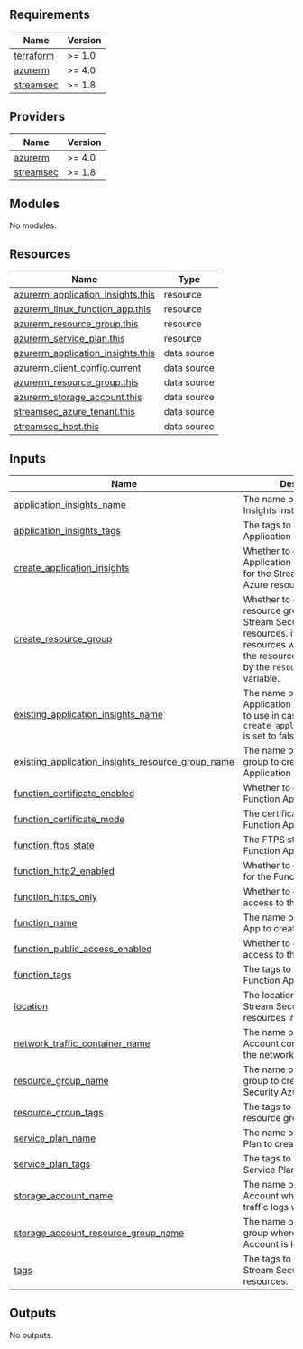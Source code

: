 <!-- BEGIN_TF_DOCS -->
## Requirements

| Name | Version |
|------|---------|
| <a name="requirement_terraform"></a> [terraform](#requirement\_terraform) | >= 1.0 |
| <a name="requirement_azurerm"></a> [azurerm](#requirement\_azurerm) | >= 4.0 |
| <a name="requirement_streamsec"></a> [streamsec](#requirement\_streamsec) | >= 1.8 |

## Providers

| Name | Version |
|------|---------|
| <a name="provider_azurerm"></a> [azurerm](#provider\_azurerm) | >= 4.0 |
| <a name="provider_streamsec"></a> [streamsec](#provider\_streamsec) | >= 1.8 |

## Modules

No modules.

## Resources

| Name | Type |
|------|------|
| [azurerm_application_insights.this](https://registry.terraform.io/providers/hashicorp/azurerm/latest/docs/resources/application_insights) | resource |
| [azurerm_linux_function_app.this](https://registry.terraform.io/providers/hashicorp/azurerm/latest/docs/resources/linux_function_app) | resource |
| [azurerm_resource_group.this](https://registry.terraform.io/providers/hashicorp/azurerm/latest/docs/resources/resource_group) | resource |
| [azurerm_service_plan.this](https://registry.terraform.io/providers/hashicorp/azurerm/latest/docs/resources/service_plan) | resource |
| [azurerm_application_insights.this](https://registry.terraform.io/providers/hashicorp/azurerm/latest/docs/data-sources/application_insights) | data source |
| [azurerm_client_config.current](https://registry.terraform.io/providers/hashicorp/azurerm/latest/docs/data-sources/client_config) | data source |
| [azurerm_resource_group.this](https://registry.terraform.io/providers/hashicorp/azurerm/latest/docs/data-sources/resource_group) | data source |
| [azurerm_storage_account.this](https://registry.terraform.io/providers/hashicorp/azurerm/latest/docs/data-sources/storage_account) | data source |
| [streamsec_azure_tenant.this](https://registry.terraform.io/providers/streamsec-terraform/streamsec/latest/docs/data-sources/azure_tenant) | data source |
| [streamsec_host.this](https://registry.terraform.io/providers/streamsec-terraform/streamsec/latest/docs/data-sources/host) | data source |

## Inputs

| Name | Description | Type | Default | Required |
|------|-------------|------|---------|:--------:|
| <a name="input_application_insights_name"></a> [application\_insights\_name](#input\_application\_insights\_name) | The name of the Application Insights instance to create. | `string` | `"appi-stream-flowlogs"` | no |
| <a name="input_application_insights_tags"></a> [application\_insights\_tags](#input\_application\_insights\_tags) | The tags to apply to the Application Insights instance. | `map(string)` | `{}` | no |
| <a name="input_create_application_insights"></a> [create\_application\_insights](#input\_create\_application\_insights) | Whether to create a new Application Insights instance for the Stream Security Azure resources. | `bool` | `true` | no |
| <a name="input_create_resource_group"></a> [create\_resource\_group](#input\_create\_resource\_group) | Whether to create a new resource group for the Stream Security Azure resources. if false, the resources will be created in the resource group specified by the `resource_group_name` variable. | `bool` | `true` | no |
| <a name="input_existing_application_insights_name"></a> [existing\_application\_insights\_name](#input\_existing\_application\_insights\_name) | The name of the existing Application Insights instance to use in case `create_application_insights` is set to false. | `string` | `null` | no |
| <a name="input_existing_application_insights_resource_group_name"></a> [existing\_application\_insights\_resource\_group\_name](#input\_existing\_application\_insights\_resource\_group\_name) | The name of the resource group to create/import the Application Insights instance | `string` | `null` | no |
| <a name="input_function_certificate_enabled"></a> [function\_certificate\_enabled](#input\_function\_certificate\_enabled) | Whether to enable the Function App certificate. | `bool` | `true` | no |
| <a name="input_function_certificate_mode"></a> [function\_certificate\_mode](#input\_function\_certificate\_mode) | The certificate mode for the Function App. | `string` | `"Required"` | no |
| <a name="input_function_ftps_state"></a> [function\_ftps\_state](#input\_function\_ftps\_state) | The FTPS state for the Function App. | `string` | `"FtpsOnly"` | no |
| <a name="input_function_http2_enabled"></a> [function\_http2\_enabled](#input\_function\_http2\_enabled) | Whether to enable HTTP2 for the Function App. | `bool` | `true` | no |
| <a name="input_function_https_only"></a> [function\_https\_only](#input\_function\_https\_only) | Whether to only allow HTTPS access to the Function App. | `bool` | `true` | no |
| <a name="input_function_name"></a> [function\_name](#input\_function\_name) | The name of the Function App to create. | `string` | `"funcapp-stream-flowlogs"` | no |
| <a name="input_function_public_access_enabled"></a> [function\_public\_access\_enabled](#input\_function\_public\_access\_enabled) | Whether to enable public access to the Function App. | `bool` | `false` | no |
| <a name="input_function_tags"></a> [function\_tags](#input\_function\_tags) | The tags to apply to the Function App. | `map(string)` | `{}` | no |
| <a name="input_location"></a> [location](#input\_location) | The location to create the Stream Security Azure resources in. | `string` | `"East US"` | no |
| <a name="input_network_traffic_container_name"></a> [network\_traffic\_container\_name](#input\_network\_traffic\_container\_name) | The name of the Storage Account container to store the network traffic logs in. | `string` | `"insights-logs-flowlogflowevent"` | no |
| <a name="input_resource_group_name"></a> [resource\_group\_name](#input\_resource\_group\_name) | The name of the resource group to create the Stream Security Azure resources in. | `string` | `"rg-stream-flowlogs"` | no |
| <a name="input_resource_group_tags"></a> [resource\_group\_tags](#input\_resource\_group\_tags) | The tags to apply to the resource group. | `map(string)` | `{}` | no |
| <a name="input_service_plan_name"></a> [service\_plan\_name](#input\_service\_plan\_name) | The name of the Service Plan to create. | `string` | `"asp-stream-flowlogs"` | no |
| <a name="input_service_plan_tags"></a> [service\_plan\_tags](#input\_service\_plan\_tags) | The tags to apply to the Service Plan. | `map(string)` | `{}` | no |
| <a name="input_storage_account_name"></a> [storage\_account\_name](#input\_storage\_account\_name) | The name of the Storage Account where the network traffic logs will be stored. | `string` | n/a | yes |
| <a name="input_storage_account_resource_group_name"></a> [storage\_account\_resource\_group\_name](#input\_storage\_account\_resource\_group\_name) | The name of the resource group where the Storage Account is located. | `string` | n/a | yes |
| <a name="input_tags"></a> [tags](#input\_tags) | The tags to apply to the Stream Security Azure resources. | `map(string)` | `{}` | no |

## Outputs

No outputs.
<!-- END_TF_DOCS -->
